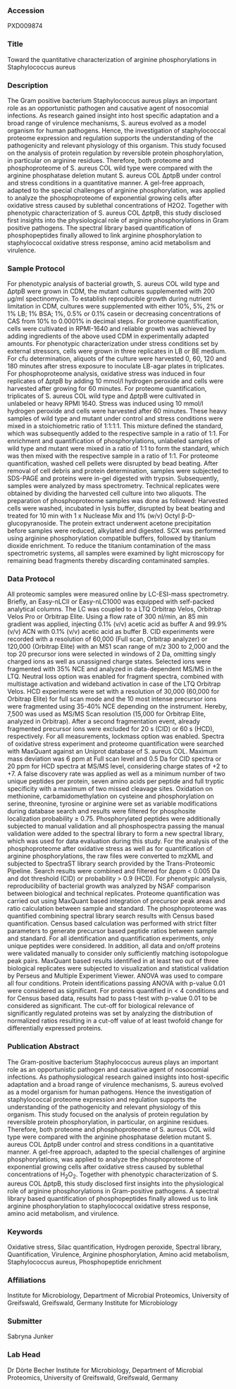 ### Accession
PXD009874

### Title
Toward the quantitative characterization of arginine phosphorylations in Staphylococcus aureus

### Description
The Gram positive bacterium Staphylococcus aureus plays an important role as an opportunistic pathogen and causative agent of nosocomial infections. As research gained insight into host specific adaptation and a broad range of virulence mechanisms, S. aureus evolved as a model organism for human pathogens. Hence, the investigation of staphylococcal proteome expression and regulation supports the understanding of the pathogenicity and relevant physiology of this organism. This study focused on the analysis of protein regulation by reversible protein phosphorylation, in particular on arginine residues. Therefore, both proteome and phosphoproteome of S. aureus COL wild type were compared with the arginine phosphatase deletion mutant S. aureus COL ΔptpB under control and stress conditions in a quantitative manner. A gel-free approach, adapted to the special challenges of arginine phosphorylation, was applied to analyze the phosphoproteome of exponential growing cells after oxidative stress caused by sublethal concentrations of H2O2. Together with phenotypic characterization of S. aureus COL ΔptpB, this study disclosed first insights into the physiological role of arginine phosphorylations in Gram positive pathogens. The spectral library based quantification of phosphopeptides finally allowed to link arginine phosphorylation to staphylococcal oxidative stress response, amino acid metabolism and virulence.

### Sample Protocol
For phenotypic analysis of bacterial growth, S. aureus COL wild type and ΔptpB were grown in CDM, the mutant cultures supplemented with 200 µg/ml spectinomycin. To establish reproducible growth during nutrient limitation in CDM, cultures were supplemented with either 10%, 5%, 2% or 1% LB; 1% BSA; 1%, 0.5% or 0.1% casein or decreasing concentrations of CAS from 10% to 0.0001% in decimal steps. For proteome quantification, cells were cultivated in RPMI-1640 and reliable growth was achieved by adding ingredients of the above used CDM in experimentally adapted amounts. For phenotypic characterization under stress conditions set by external stressors, cells were grown in three replicates in LB or BE medium. For cfu determination, aliquots of the culture were harvested 0, 60, 120 and 180 minutes after stress exposure to inoculate LB-agar plates in triplicates. For phosphoproteome analysis, oxidative stress was induced in four replicates of ΔptpB by adding 10 mmol/l hydrogen peroxide and cells were harvested after growing for 60 minutes. For proteome quantification, triplicates of S. aureus COL wild type and ΔptpB were cultivated in unlabeled or heavy RPMI 1640. Stress was induced using 10 mmol/l hydrogen peroxide and cells were harvested after 60 minutes. These heavy samples of wild type and mutant under control and stress conditions were mixed in a stoichiometric ratio of 1:1:1:1. This mixture defined the standard, which was subsequently added to the respective sample in a ratio of 1:1. For enrichment and quantification of phosphorylations, unlabeled samples of wild type and mutant were mixed in a ratio of 1:1 to form the standard, which was then mixed with the respective sample in a ratio of 1:1. For proteome quantification, washed cell pellets were disrupted by bead beating. After removal of cell debris and protein determination, samples were subjected to SDS-PAGE and proteins were in-gel digested with trypsin. Subsequently, samples were analyzed by mass spectrometry. Technical replicates were obtained by dividing the harvested cell culture into two aliquots. The preparation of phosphoproteome samples was done as followed: Harvested cells were washed, incubated in lysis buffer, disrupted by beat beating and treated for 10 min with 1 x Nuclease Mix and 1% (w/v) Octyl β-D-glucopyranoside. The protein extract underwent acetone precipitation before samples were reduced, alkylated and digested. SCX was performed using arginine phosphorylation compatible buffers, followed by titanium dioxide enrichment. To reduce the titanium contamination of the mass spectrometric systems, all samples were examined by light microscopy for remaining bead fragments thereby discarding contaminated samples.

### Data Protocol
All proteomic samples were measured online by LC-ESI-mass spectrometry. Briefly, an Easy-nLCII or Easy-nLC1000 was equipped with self-packed analytical columns. The LC was coupled to a LTQ Orbitrap Velos, Orbitrap Velos Pro or Orbitrap Elite. Using a flow rate of 300 nl/min, an 85 min gradient was applied, injecting 0.1% (v/v) acetic acid as buffer A and 99.9% (v/v) ACN with 0.1% (v/v) acetic acid as buffer B. CID experiments were recorded with a resolution of 60,000 (Full scan, Orbitrap analyzer) or 120,000 (Orbitrap Elite) with an MS1 scan range of m/z 300 to 2,000 and the top 20 precursor ions were selected in windows of 2 Da, omitting singly charged ions as well as unassigned charge states. Selected ions were fragmented with 35% NCE and analyzed in data-dependent MS/MS in the LTQ. Neutral loss option was enabled for fragment spectra, combined with multistage activation and wideband activation in case of the LTQ Orbitrap Velos. HCD experiments were set with a resolution of 30,000 (60,000 for Orbitrap Elite) for full scan mode and the 10 most intense precursor ions were fragmented using 35-40% NCE depending on the instrument. Hereby, 7,500 was used as MS/MS Scan resolution (15,000 for Orbitrap Elite, analyzed in Orbitrap). After a second fragmentation event, already fragmented precursor ions were excluded for 20 s (CID) or 60 s (HCD), respectively. For all measurements, lockmass option was enabled. Spectra of oxidative stress experiment and proteome quantification were searched with MaxQuant against an Uniprot database of S. aureus COL. Maximum mass deviation was 6 ppm at Full scan level and 0.5 Da for CID spectra or 20 ppm for HCD spectra at MS/MS level, considering charge states of +2 to +7. A false discovery rate was applied as well as a minimum number of two unique peptides per protein, seven amino acids per peptide and full tryptic specificity with a maximum of two missed cleavage sites. Oxidation on methionine, carbamidomethylation on cysteine and phosphorylation on serine, threonine, tyrosine or arginine were set as variable modifications during database search and results were filtered for phosphosite localization probability ≥ 0.75. Phosphorylated peptides were additionally subjected to manual validation and all phosphospectra passing the manual validation were added to the spectral library to form a new spectral library, which was used for data evaluation during this study. For the analysis of the phosphoproteome after oxidative stress as well as for quantification of arginine phosphorylations, the raw files were converted to mzXML and subjected to SpectraST library search provided by the Trans-Proteomic Pipeline. Search results were combined and filtered for Δppm < 0.005 Da and dot threshold (CID) or probability > 0.9 (HCD). For phenotypic analysis, reproducibility of bacterial growth was analyzed by NSAF comparison between biological and technical replicates. Proteome quantification was carried out using MaxQuant based integration of precursor peak areas and ratio calculation between sample and standard. The phosphoproteome was quantified combining spectral library search results with Census based quantification. Census based calculation was performed with strict filter parameters to generate precursor based peptide ratios between sample and standard. For all identification and quantification experiments, only unique peptides were considered. In addition, all data and on/off proteins were validated manually to consider only sufficiently matching isotopologue peak pairs. MaxQuant based results identified in at least two out of three biological replicates were subjected to visualization and statistical validation by Perseus and Multiple Experiment Viewer. ANOVA was used to compare all four conditions. Protein identifications passing ANOVA with p-value 0.01 were considered as significant. For proteins quantified in < 4 conditions and for Census based data, results had to pass t-test with p-value 0.01 to be considered as significant. The cut-off for biological relevance of significantly regulated proteins was set by analyzing the distribution of normalized ratios resulting in a cut-off value of at least twofold change for differentially expressed proteins.

### Publication Abstract
The Gram-positive bacterium Staphylococcus aureus plays an important role as an opportunistic pathogen and causative agent of nosocomial infections. As pathophysiological research gained insights into host-specific adaptation and a broad range of virulence mechanisms, S. aureus evolved as a model organism for human pathogens. Hence the investigation of staphylococcal proteome expression and regulation supports the understanding of the pathogenicity and relevant physiology of this organism. This study focused on the analysis of protein regulation by reversible protein phosphorylation, in particular, on arginine residues. Therefore, both proteome and phosphoproteome of S. aureus COL wild type were compared with the arginine phosphatase deletion mutant S. aureus COL &#x394;ptpB under control and stress conditions in a quantitative manner. A gel-free approach, adapted to the special challenges of arginine phosphorylations, was applied to analyze the phosphoproteome of exponential growing cells after oxidative stress caused by sublethal concentrations of H<sub>2</sub>O<sub>2</sub>. Together with phenotypic characterization of S. aureus COL &#x394;ptpB, this study disclosed first insights into the physiological role of arginine phosphorylations in Gram-positive pathogens. A spectral library based quantification of phosphopeptides finally allowed us to link arginine phosphorylation to staphylococcal oxidative stress response, amino acid metabolism, and virulence.

### Keywords
Oxidative stress, Silac quantification, Hydrogen peroxide, Spectral library, Quantification, Virulence, Arginine phosphorylation, Amino acid metabolism, Staphylococcus aureus, Phosphopeptide enrichment

### Affiliations
Institute for Microbiology, Department of Microbial Proteomics, University of Greifswald, Greifswald, Germany
Institute for Microbiology

### Submitter
Sabryna Junker

### Lab Head
Dr Dörte Becher
Institute for Microbiology, Department of Microbial Proteomics, University of Greifswald, Greifswald, Germany


